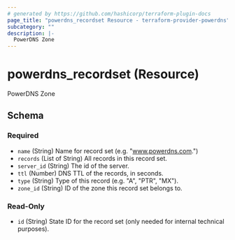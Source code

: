 ```yaml
---
# generated by https://github.com/hashicorp/terraform-plugin-docs
page_title: "powerdns_recordset Resource - terraform-provider-powerdns"
subcategory: ""
description: |-
  PowerDNS Zone
---
```


# powerdns_recordset (Resource)

PowerDNS Zone



<!-- schema generated by tfplugindocs -->
## Schema

### Required

- `name` (String) Name for record set (e.g. "www.powerdns.com.")
- `records` (List of String) All records in this record set.
- `server_id` (String) The id of the server.
- `ttl` (Number) DNS TTL of the records, in seconds.
- `type` (String) Type of this record (e.g. "A", "PTR", "MX").
- `zone_id` (String) ID of the zone this record set belongs to.

### Read-Only

- `id` (String) State ID for the record set (only needed for internal technical purposes).
